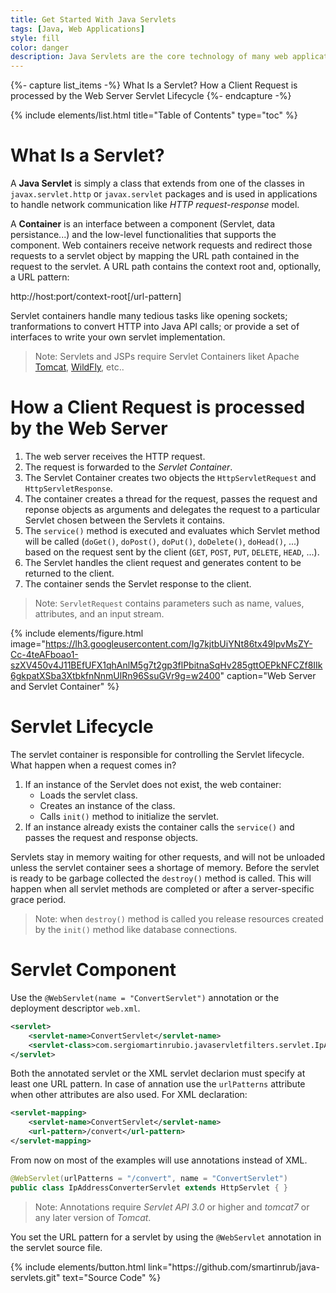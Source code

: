 ```yaml
---
title: Get Started With Java Servlets
tags: [Java, Web Applications]
style: fill
color: danger
description: Java Servlets are the core technology of many web application frameworks like Spring, that's why it's very important to know the fundamentals of Servlets. Click here to keep reading!
---
```


{%- capture list_items -%}
What Is a Servlet?
How a Client Request is processed by the Web Server
Servlet Lifecycle
{%- endcapture -%}

{% include elements/list.html title="Table of Contents" type="toc" %}

# What Is a Servlet?

A **Java Servlet** is simply a class that extends from one of the classes in `javax.servlet.http` or `javax.servlet` packages and is used in applications to handle network communication like _HTTP request-response_ model.

A **Container** is an interface between a component (Servlet, data persistance...) and the low-level functionalities that supports the component. Web containers receive network requests and redirect those requests to a servlet object by mapping the URL path contained in the request to the servlet. A URL path contains the context root and, optionally, a URL pattern:

http://host:port/context-root[/url-pattern] 

Servlet containers handle many tedious tasks like opening sockets; tranformations to convert HTTP into Java API calls; or provide a set of interfaces to write your own servlet implementation.

>Note: Servlets and JSPs require Servlet Containers liket Apache [Tomcat](http://tomcat.apache.org/), [WildFly](https://wildfly.org/), etc.. 

# How a Client Request is processed by the Web Server

1. The web server receives the HTTP request.
2. The request is forwarded to the _Servlet Container_.
3. The Servlet Container creates two objects the `HttpServletRequest` and `HttpServletResponse`.
4. The container creates a thread for the request, passes the request and reponse objects as arguments and delegates the request to a particular Servlet chosen between the Servlets it contains.
5. The `service()` method is executed and evaluates which Servlet method will be called (`doGet()`, `doPost()`, `doPut()`, `doDelete()`, `doHead()`, ...) based on the request sent by the client (`GET`, `POST`, `PUT`, `DELETE`, `HEAD`, ...).
6. The Servlet handles the client request and generates content to be returned to the client.
7. The container sends the Servlet response to the client.

>Note: `ServletRequest` contains parameters such as name, values, attributes, and an input stream.

{% include elements/figure.html image="https://lh3.googleusercontent.com/Ig7kjtbUiYNt86tx49lpvMsZY-Cc-4teAFboao1-szXV450v4J11BEfUFX1qhAnlM5g7t2gp3flPbitnaSqHv285gttOEPkNFCZf8IIk6gkpatXSba3XtbkfnNnmUlRn96SsuGVr9g=w2400" caption="Web Server and Servlet Container" %}

# Servlet Lifecycle

The servlet container is responsible for controlling the Servlet lifecycle. What happen when a request comes in?

1. If an instance of the Servlet does not exist, the web container:
    - Loads the servlet class.
    - Creates an instance of the class.
    - Calls `init()` method to initialize the servlet.
2. If an instance already exists the container calls the `service()` and passes the request and response objects.

Servlets stay in memory waiting for other requests, and will not be unloaded unless the servlet container sees a shortage of memory. Before the servlet is ready to be garbage collected the `destroy()` method is called. This will  happen when all servlet methods are completed or after a server-specific grace period.

>Note: when `destroy()` method is called you release resources created by the `init()` method like database connections.

# Servlet Component

Use the `@WebServlet(name = "ConvertServlet")` annotation or the deployment descriptor `web.xml`.

```xml
<servlet>
    <servlet-name>ConvertServlet</servlet-name>
    <servlet-class>com.sergiomartinrubio.javaservletfilters.servlet.IpAddressConverterServlet</servlet-class>
</servlet>
```

Both the annotated servlet or the XML servlet declarion must specify at least one URL pattern. In case of annation use the `urlPatterns` attribute when other attributes are also used. For XML declaration:

```xml
<servlet-mapping>
    <servlet-name>ConvertServlet</servlet-name>
    <url-pattern>/convert</url-pattern>
</servlet-mapping>
```

From now on most of the examples will use annotations instead of XML. 

```java
@WebServlet(urlPatterns = "/convert", name = "ConvertServlet")
public class IpAddressConverterServlet extends HttpServlet { }
```

>Note: Annotations require _Servlet API 3.0_ or higher and _tomcat7_ or any later version of _Tomcat_.

You set the URL pattern for a servlet by using the `@WebServlet` annotation in the servlet source file.

<p class="text-center">
{% include elements/button.html link="https://github.com/smartinrub/java-servlets.git" text="Source Code" %}
</p>

